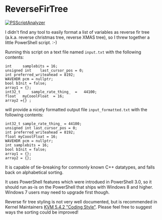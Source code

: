 # ReverseFirTree
[![PSScriptAnalyzer](https://github.com/sukibaby/ReverseFirTree/actions/workflows/powershell.yml/badge.svg?branch=master)](https://github.com/sukibaby/ReverseFirTree/actions/workflows/powershell.yml)

I didn't find any tool to easily format a list of variables as reverse fir tree (a.k.a. reverse christmas tree, reverse XMAS tree), so I threw together a little PowerShell script. :-)

Running this script on a text file named `input.txt` with the following contents:
```
int 	samplebits = 16;
unsigned int	last_cursor_pos = 0;
int	preferred_writeahead = 8192;
WAVEHDR	pcm = nullptr;
bool bInit = false;
array1 = {};
int32_t	    sample_rate_thing_  =   44100;
float   myCooolFloat  = 16;
array2 ={} ;
```

will provide a nicely formatted output file `input_formatted.txt` with the following contents:
```
int32_t sample_rate_thing_ = 44100;
unsigned int last_cursor_pos = 0;
int preferred_writeahead = 8192;
float myCooolFloat = 16;
WAVEHDR pcm = nullptr;
int samplebits = 16;
bool bInit = false;
array1 = {};
array2 = {};
```

It is capable of tie-breaking for commonly known C++ datatypes, and falls back on alphabetical sorting.

It uses PowerShell features which were introdued in PowerShell 3.0, so it should run as-is on the PowerShell that ships with Windows 8 and higher. Windows 7 users may need to upgrade first though.

Reverse fir tree styling is not very well documented, but is recommended in Kernel Maintainers [KVM 5.4.2 "Coding Style"](https://docs.kernel.org/process/maintainer-kvm-x86.html). Please feel free to suggest ways the sorting could be improved!
